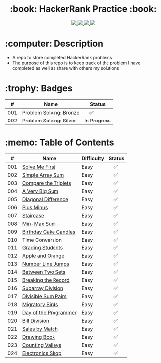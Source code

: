  <div align="center">
   <h1>:book: HackerRank Practice :book:</h1>
   <a href="https://www.hackerrank.com/steviemilitello">
      <img src="https://img.shields.io/badge/-Hackerrank-2EC866?style=for-the-badge&logo=HackerRank&logoColor=white">
   </a>
   <a href="http://steviecodes.com" target="_blank">
      <img src="https://img.shields.io/badge/-Portfolio_-darkgreen?style=for-the-badge&logo=medium"/>
   </a>
   <a href="https://www.linkedin.com/in/stevie-militello/" target="_blank">
      <img src="https://img.shields.io/badge/-Linkedin-blue?style=for-the-badge&``logo=Linkedin&logoColor=white">
   </a> 
   <a href="mailto:steviemilitello@gmail.com" target="_blank">
      <img src="https://img.shields.io/badge/-Email-c14438?style=for-the-badge&logo=Gmail&``logoColor=white">
   </a>
   </a> 
</div>

<h1>:computer: Description</h1>

- A repo to store completed HackerRank problems
- The purpose of this repo is to keep track of the problem I have completed as well as share with others my solutions

<h1>:trophy: Badges</h1>

| #   | Name                    | Status                   |
| --- | ----------------------- | ------------------------ |
| 001 | Problem Solving: Bronze | &emsp;:white_check_mark: |
| 002 | Problem Solving: Silver | In Progress              |

<h1>:memo: Table of Contents</h1>

| #   | Name                                                  | Difficulty | Status                   |
| --- | ----------------------------------------------------- | ---------- | ------------------------ |
| 001 | [Solve Me First](001-solve-me-first.js)               | Easy       | &emsp;:white_check_mark: |
| 002 | [Simple Array Sum](002-simple-array-sum.js)           | Easy       | &emsp;:white_check_mark: |
| 003 | [Compare the Triplets](003-compare-the-triplets.js)   | Easy       | &emsp;:white_check_mark: |
| 004 | [A Very Big Sum](004-a-very-big-sum.js)               | Easy       | &emsp;:white_check_mark: |
| 005 | [Diagonal Difference](005-diagonal-difference.js)     | Easy       | &emsp;:white_check_mark: |
| 006 | [Plus Minus](006-plus-minus.js)                       | Easy       | &emsp;:white_check_mark: |
| 007 | [Staircase](007-staircase.js)                         | Easy       | &emsp;:white_check_mark: |
| 008 | [Min-Max Sum](008-min-max-sum.js)                     | Easy       | &emsp;:white_check_mark: |
| 009 | [Birthday Cake Candles](009-birthday-cake-candles.js) | Easy       | &emsp;:white_check_mark: |
| 010 | [Time Conversion](010-time-conversion.js)             | Easy       | &emsp;:white_check_mark: |
| 011 | [Grading Students](011-grading-students.js)           | Easy       | &emsp;:white_check_mark: |
| 012 | [Apple and Orange](012-apple-and-orange.js)           | Easy       | &emsp;:white_check_mark: |
| 013 | [Number Line Jumps](013-number-line-jumps.js)         | Easy       | &emsp;:white_check_mark: |
| 014 | [Between Two Sets](014-between-two-sets.js)           | Easy       | &emsp;:white_check_mark: |
| 015 | [Breaking the Record](015-breaking-the-records.js)    | Easy       | &emsp;:white_check_mark: |
| 016 | [Subarray Division](016-subarray-division.js)         | Easy       | &emsp;:white_check_mark: |
| 017 | [Divisible Sum Pairs](017-divisible-sum-pairs.js)     | Easy       | &emsp;:white_check_mark: |
| 018 | [Migratory Birds](018-migratory-birds.js)             | Easy       | &emsp;:white_check_mark: |
| 019 | [Day of the Programmer](019-day-of-the-programmer.js) | Easy       | &emsp;:white_check_mark: |
| 020 | [Bill Division](020-bill-division.js)                 | Easy       | &emsp;:white_check_mark: |
| 021 | [Sales by Match](021-sales-by-match.js)               | Easy       | &emsp;:white_check_mark: |
| 022 | [Drawing Book](022-drawing-book.js)                   | Easy       | &emsp;:white_check_mark: |
| 023 | [Counting Valleys](023-counting-valleys.js)           | Easy       | &emsp;:white_check_mark: |
| 024 | [Electronics Shop](024-electronics-shop.js)           | Easy       | &emsp;:white_check_mark: |
